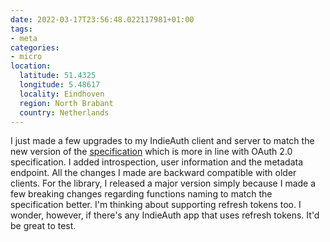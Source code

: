 ```yaml
---
date: 2022-03-17T23:56:48.022117981+01:00
tags:
- meta
categories:
- micro
location:
  latitude: 51.4325
  longitude: 5.48617
  locality: Eindhoven
  region: North Brabant
  country: Netherlands
---
```


I just made a few upgrades to my IndieAuth client and server to match the new version of the [specification](https://indieauth.spec.indieweb.org/) which is more in line with OAuth 2.0 specification. I added introspection, user information and the metadata endpoint. All the changes I made are backward compatible with older clients. For the library, I released a major version simply because I made a few breaking changes regarding functions naming to match the specification better. I'm thinking about supporting refresh tokens too. I wonder, however, if there's any IndieAuth app that uses refresh tokens. It'd be great to test.
